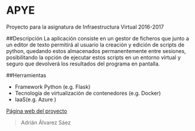 # APYE

Proyecto para la asignatura de Infraestructura Virtual 2016-2017

##Descripción
La aplicación consiste en un gestor de ficheros que junto a un editor de texto permitirá al usuario la creación y edición de scripts de python, quedando estos almacenados permanentemente entre sesiones, posibilitando la opción de ejecutar estos scripts en un entorno virtual y seguro que devolverá los resultados del programa en pantalla.

##Herramientas
  - Framework Python (e.g. Flask)
  - Tecnología de virtualización de contenedores (e.g. Docker)
  - IaaS(e.g. Azure  )

[Página web del proyecto](https://adalsa91.github.io/APYE/ "Página web del proyecto")

>Adrián Álvarez Sáez
